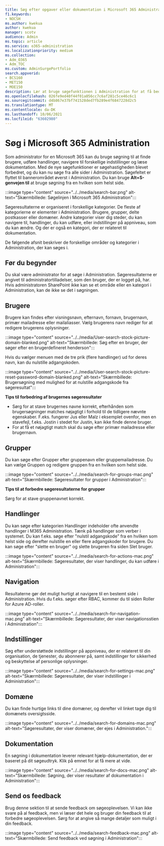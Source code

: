 ```yaml
---
title: Søg efter opgaver eller dokumentation i Microsoft 365 Administration
f1.keywords:
- NOCSH
ms.author: kwekua
author: kwekua
manager: scotv
audience: Admin
ms.topic: article
ms.service: o365-administration
ms.localizationpriority: medium
ms.collection:
- Adm_O365
- Adm_TOC
ms.custom: AdminSurgePortfolio
search.appverid:
- BCS160
- MET150
- MOE150
description: Lær at bruge søgefunktionen i Administration for at få bedre og hurtigere resultater.
ms.openlocfilehash: 026fe9ed40f44f01a056cc7c6af281c5ce46c6c1
ms.sourcegitcommit: d4b867e37bf741528ded7fb289e4f6847228d2c5
ms.translationtype: MT
ms.contentlocale: da-DK
ms.lasthandoff: 10/06/2021
ms.locfileid: "63602980"
---
```

# <a name="search-in-the-microsoft-365-admin-center"></a>Søg i Microsoft 365 Administration

Som administrator for en Microsoft 365 kan du bruge søgning til at finde brugere, udføre handlinger, navigere til forskellige indstillinger og læse dokumentation. Med de nye søgefunktioner er søgehastigheden blevet forbedret, og du kan nu søge fra alle sider i Administration. Søgefeltet er flyttet til bannerområdet øverst i Administration. Du kan bruge **Alt+S-genvejen til** at bruge søgning fra en hvilken som helst side.

:::image type="content" source="../../media/search-bar.png" alt-text="Skærmbillede: Søgelinjen i Microsoft 365 Administration":::

Søgeresultaterne er organiseret i forskellige kategorier. De fleste af kategorierne er elementer i Administration. Brugere, grupper, delte postkasser eller domæner. Andre kategorier viser dig steder, du kan navigere til, handlinger, du kan udføre, eller indstillinger på appniveau, som du kan ændre. Og der er også en kategori, der er relateret til dokumentation.

De følgende afsnit beskriver de forskellige områder og kategorier i Administration, der kan søges i.

## <a name="before-you-begin"></a>Før du begynder

Du skal være administrator for at søge i Administration. Søgeresultaterne er angivet til administratortilladelser, som den bruger, der er logget på, har. Hvis administratoren SharePoint ikke kan se et område eller en kategori i Administration, kan de ikke se det i søgningen.

## <a name="users"></a>Brugere

Brugere kan findes efter visningsnavn, efternavn, fornavn, brugernavn, primær mailadresse eller mailaliasser. Vælg brugerens navn rediger for at redigere brugerens oplysninger.

:::image type="content" source="../../media/User-search-stock-picture-domain-blanked.png" alt-text="Skærmbillede: Søg efter en bruger, der søger efter en brugerdefineret henderson":::

Hvis du vælger menuen med de tre prik (flere handlinger) ud for deres navn, kan du nulstille adgangskoden.

:::image type="content" source="../../media/User-search-stock-picture-reset-password-domain-blanked.png" alt-text="Skærmbillede: Brugersøgning med mulighed for at nulstille adgangskode fra søgeresultat":::

**Tips til forbedring af brugernes søgeresultater**

- Sørg for at stave brugernes navne korrekt, efterhånden som brugersøgninger matches nøjagtigt i forhold til de tidligere nævnte egenskaber. F.eks. fungerer Jus eller Malz i eksemplet ovenfor, men en stavefejl, f.eks. Jostin i stedet for Justin, kan ikke finde denne bruger.
- For at få et nøjagtigt match skal du søge efter primær mailadresse eller brugernavn.

## <a name="groups"></a>Grupper

Du kan søge efter Grupper efter gruppenavn eller gruppemailadresse. Du kan vælge Gruppen og redigere gruppen fra en hvilken som helst side.

:::image type="content" source="../../media/search-for-groups-mac.png" alt-text="Skærmbillede: Søgeresultater for grupper i Administration":::

**Tips til at forbedre søgeresultaterne for grupper**

Sørg for at stave gruppenavnet korrekt.

## <a name="actions"></a>Handlinger

Du kan søge efter kategorien Handlinger indeholder ofte anvendte handlinger i M365 Administration. Tænk på handlinger som verber i systemet. Du kan f.eks. søge efter "nulstil adgangskode" fra en hvilken som helst side og derefter nulstille en eller flere adgangskoder for brugere. Du kan søge efter "slette en bruger" og slette brugeren fra siden Slet bruger.

:::image type="content" source="../../media/search-for-actions-mac.png" alt-text="Skærmbillede: Søgeresultater, der viser handlinger, du kan udføre i Administration":::

## <a name="navigation"></a>Navigation

Resultaterne gør det muligt hurtigt at navigere til en bestemt side i Administration. Hvis du f.eks. søger efter RBAC, kommer du til siden Roller for Azure AD-roller.

:::image type="content" source="../../media/search-for-navigation-mac.png" alt-text="Skærmbillede: Søgeresultater, der viser navigationsstien i Administration":::

## <a name="settings"></a>Indstillinger

Søg efter understøttede indstillinger på appniveau, der er relateret til din organisation, de tjenester, du abonnerer på, samt indstillinger for sikkerhed og beskyttelse af personlige oplysninger.

:::image type="content" source="../../media/search-for-settings-mac.png" alt-text="Skærmbillede: Søgeresultater, der viser indstillinger i Administration":::

## <a name="domain"></a>Domæne

Du kan finde hurtige links til dine domæner, og derefter vil linket tage dig til domænets oversigtsside.

:::image type="content" source="../../media/search-for-domains-mac.png" alt-text="Søgeresultater, der viser domæner, der ejes i Administration.":::

## <a name="documentation"></a>Dokumentation

En søgning i dokumentation leverer relevant hjælp-dokumentation, der er baseret på dit søgeudtryk. Klik på emnet for at få mere at vide.

:::image type="content" source="../../media/search-for-docs-mac.png" alt-text="Skærmbillede: Søgning, der viser resultater af dokumentation i Administration":::

## <a name="send-us-feedback"></a>Send os feedback

Brug denne sektion til at sende feedback om søgeoplevelsen. Vi kan ikke svare på al feedback, men vi læser det hele og bruger din feedback til at forbedre søgeoplevelsen. Sørg for at angive så mange detaljer som muligt i din feedback.

:::image type="content" source="../../media/search-feedback-mac.png" alt-text="Skærmbillede: Send feedback ved søgning i Administration":::